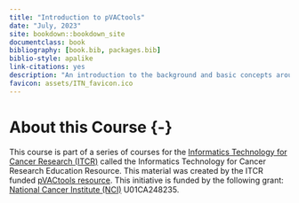 ```yaml
---
title: "Introduction to pVACtools"
date: "July, 2023"
site: bookdown::bookdown_site
documentclass: book
bibliography: [book.bib, packages.bib]
biblio-style: apalike
link-citations: yes
description: "An introduction to the background and basic concepts around neoantigen identification and how to use pVACtools"
favicon: assets/ITN_favicon.ico
---
```





# About this Course {-}

This course is part of a series of courses for the [Informatics Technology for Cancer Research (ITCR)](https://itcr.cancer.gov/) called the Informatics Technology for Cancer Research Education Resource. This material was created by the ITCR funded [pVACtools resource](https://pvactools.org). This initiative is funded by the following grant:  [National Cancer Institute (NCI)](https://www.cancer.gov/) U01CA248235.
